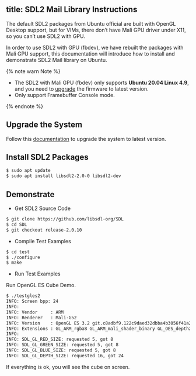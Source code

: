 title: SDL2 Mail Library Instructions
---

The default SDL2 packages from Ubuntu official are built with OpenGL Desktop support, but for VIMs, there don’t have Mali GPU driver under X11, so you can’t use SDL2 with GPU.

In order to use SDL2 with GPU (fbdev), we have rebuilt the packages with Mali GPU support, this documentation will introduce how to install and demonstrate SDL2 Mail library on Ubuntu.

{% note warn Note %}

* The SDL2 with Mali GPU (fbdev) only supports **Ubuntu 20.04 Linux 4.9**, and you need to [upgrade](/vim1/HowToUpgradeTheSystem.html) the firmware to latest version.
* Only support Framebuffer Console mode.

{% endnote %}

## Upgrade the System

Follow this [documentation](/vim1/HowToUpgradeTheSystem.html) to upgrade the system to latest version.

## Install SDL2 Packages

```sh
$ sudo apt update
$ sudo apt install libsdl2-2.0-0 libsdl2-dev
```

## Demonstrate

* Get SDL2 Source Code

```sh
$ git clone https://github.com/libsdl-org/SDL
$ cd SDL
$ git checkout release-2.0.10
```

* Compile Test Examples

```sh
$ cd test
$ ./configure
$ make
```

* Run Test Examples

Run OpenGL ES Cube Demo.

```sh
$ ./testgles2 
INFO: Screen bpp: 24
INFO: 
INFO: Vendor     : ARM
INFO: Renderer   : Mali-G52
INFO: Version    : OpenGL ES 3.2 git.c8adbf9.122c9daed32dbba4b3056f41a2f23c58
INFO: Extensions : GL_ARM_rgba8 GL_ARM_mali_shader_binary GL_OES_depth24 GL_OES_depth_texture GL_OES_depth_texture_cube_map GL_OES_packed_depth_stencil GL_OES_rgb8_rgba8 GL_EXT_read_format_bgra GL_OES_compressed_paletted_texture GL_OES_compressed_ETC1_RGB8_texture GL_OES_standard_derivatives GL_OES_EGL_image GL_OES_EGL_image_external GL_OES_EGL_image_external_essl3 GL_OES_EGL_sync GL_OES_texture_npot GL_OES_vertex_half_float GL_OES_required_internalformat GL_OES_vertex_array_object GL_OES_mapbuffer GL_EXT_texture_format_BGRA8888 GL_EXT_texture_rg GL_EXT_texture_type_2_10_10_10_REV GL_OES_fbo_render_mipmap GL_OES_element_index_uint GL_EXT_shadow_samplers GL_OES_texture_compression_astc GL_KHR_texture_compression_astc_ldr GL_KHR_texture_compression_astc_hdr GL_KHR_texture_compression_astc_sliced_3d GL_EXT_texture_compression_astc_decode_mode GL_EXT_texture_compression_astc_decode_mode_rgb9e5 GL_KHR_debug GL_EXT_occlusion_query_boolean GL_EXT_disjoint_timer_query GL_EXT_blend_minmax GL_EXT_discard_framebuffer GL_OES_get_program_binary GL_OES_texture_3D GL_EXT_texture_storage GL_EXT_multisampled_render_to_texture GL_OES_surfaceless_context GL_OES_texture_stencil8 GL_EXT_shader_pixel_local_storage GL_ARM_shader_framebuffer_fetch GL_ARM_shader_framebuffer_fetch_depth_stencil GL_ARM_mali_program_binary GL_EXT_sRGB GL_EXT_sRGB_write_control GL_EXT_texture_sRGB_decode GL_EXT_texture_sRGB_R8 GL_EXT_texture_sRGB_RG8 GL_KHR_blend_equation_advanced GL_KHR_blend_equation_advanced_coherent GL_OES_texture_storage_multisample_2d_array GL_OES_shader_image_atomic GL_EXT_robustness GL_EXT_draw_buffers_indexed GL_OES_draw_buffers_indexed GL_EXT_texture_border_clamp GL_OES_texture_border_clamp GL_EXT_texture_cube_map_array GL_OES_texture_cube_map_array GL_OES_sample_variables GL_OES_sample_shading GL_OES_shader_multisample_interpolation GL_EXT_shader_io_blocks GL_OES_shader_io_blocks GL_EXT_tessellation_shader GL_OES_tessellation_shader GL_EXT_primitive_bounding_box GL_OES_primitive_bounding_box GL_EXT_geometry_shader GL_OES_geometry_shader GL_ANDROID_extension_pack_es31a GL_EXT_gpu_shader5 GL_OES_gpu_shader5 GL_EXT_texture_buffer GL_OES_texture_buffer GL_EXT_copy_image GL_OES_copy_image GL_EXT_shader_non_constant_global_initializers GL_EXT_color_buffer_half_float GL_EXT_color_buffer_float GL_EXT_YUV_target GL_OVR_multiview GL_OVR_multiview2 GL_OVR_multiview_multisampled_render_to_texture GL_KHR_robustness GL_KHR_robust_buffer_access_behavior GL_EXT_draw_elements_base_vertex GL_OES_draw_elements_base_vertex GL_EXT_buffer_storage GL_EXT_texture_filter_anisotropic 
INFO: 
INFO: SDL_GL_RED_SIZE: requested 5, got 8
INFO: SDL_GL_GREEN_SIZE: requested 5, got 8
INFO: SDL_GL_BLUE_SIZE: requested 5, got 8
INFO: SDL_GL_DEPTH_SIZE: requested 16, got 24
```

If everything is ok, you will see the cube on screen.

